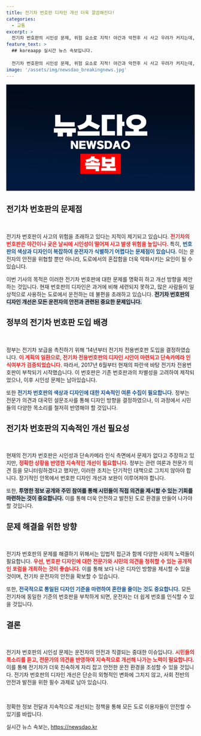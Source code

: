```yaml
---
title: 전기차 번호판 디자인 개선 더욱 깔끔해진다!
categories:
  - 교통
excerpt: >
  전기차 번호판의 시인성 문제, 위험 요소로 지적! 야간과 악천후 시 사고 우려가 커지는데, 정부는 비판에 어떻게 대응할까? 클릭해 확인하세요!
feature_text: >
  ## koreaapp 실시간 뉴스 속보입니다.

  전기차 번호판의 시인성 문제, 위험 요소로 지적! 야간과 악천후 시 사고 우려가 커지는데, 정부는 비판에 어떻게 대응할까? 클릭해 확인하세요!
image: '/assets/img/newsdao_breakingnews.jpg'
---
```


<p><img src="/assets/img/newsdao_breakingnews.jpg" alt="koreaapp 속보" /></p>

<h2 data-ke-size="size26">전기차 번호판의 문제점</h2>

<p data-ke-size="size16">&nbsp;</p>

<p>전기차 번호판이 사고의 위험을 초래하고 있다는 지적이 제기되고 있습니다. <b><span style="color: #ee2323;">전기차의 번호판은 야간이나 궂은 날씨에 시인성이 떨어져 사고 발생 위험을 높입니다.</span></b> 특히, <b><span style="color: #1a5490;">번호판의 색상과 디자인이 복잡하여 운전자가 식별하기 어렵다는 문제점이 있습니다.</span></b> 이는 운전자의 안전을 위협할 뿐만 아니라, 도로에서의 혼잡함을 더욱 악화시키는 요인이 될 수 있습니다. </p>

<p>이번 기사의 목적은 이러한 전기차 번호판에 대한 문제를 명확히 하고 개선 방향을 제안하는 것입니다. 현재 번호판의 디자인은 과거에 비해 세련되지 못하고, 많은 사람들이 일상적으로 사용하는 도로에서 운전하는 데 불편을 초래하고 있습니다. <b><span style="background-color: #21538527;">전기차 번호판의 디자인 개선은 모든 운전자의 안전과 관련된 중요한 문제입니다.</span></b> </p>

<h2 data-ke-size="size26">정부의 전기차 번호판 도입 배경</h2>

<p data-ke-size="size16">&nbsp;</p>

<p>정부는 전기차 보급을 촉진하기 위해 ’14년부터 전기차 전용번호판 도입을 결정하였습니다. <b><span style="color: #ee2323;">이 계획의 일환으로, 전기차 전용번호판의 디자인 시안이 마련되고 단속카메라 인식여부가 검증되었습니다.</span></b> 따라서, 2017년 6월부터 현재의 파란색 바탕 전기차 전용번호판이 부착되기 시작했습니다. 이 번호판은 기존 번호판과의 차별성을 고려하여 제작되었으나, 이후 시인성 문제는 남아있습니다.</p>

<p>또한 <b><span style="color: #1a5490;">전기차 번호판의 색상과 디자인에 대한 지속적인 여론 수집이 필요합니다.</span></b> 정부는 전문가 의견과 대국민 설문조사를 통해 디자인 방향을 결정하였으나, 이 과정에서 시민들의 다양한 목소리를 철저히 반영해야 할 것입니다. </p>

<h2 data-ke-size="size26">전기차 번호판의 지속적인 개선 필요성</h2>

<p data-ke-size="size16">&nbsp;</p>

<p>현재의 전기차 번호판은 시인성과 단속카메라 인식 측면에서 문제가 없다고 주장하고 있지만, <b><span style="color: #ee2323;">정확한 상황을 반영한 지속적인 개선이 필요합니다.</span></b> 정부는 관련 여론과 전문가 의견 등을 모니터링하겠다고 했지만, 이러한 조치는 단기적인 대책으로 그치지 않아야 합니다. 장기적인 안목에서 번호판 디자인 개선과 보완이 이루어져야 합니다.</p>

<p>또한, <b><span style="background-color: #21538527;">투명한 정보 공개와 주민 참여를 통해 시민들이 직접 의견을 제시할 수 있는 기회를 마련하는 것이 중요합니다.</span></b> 이를 통해 더욱 안전하고 발전된 도로 환경을 만들어 나가야 할 것입니다.</p>

<h2 data-ke-size="size26">문제 해결을 위한 방향</h2>

<p data-ke-size="size16">&nbsp;</p>

<p>전기차 번호판의 문제를 해결하기 위해서는 입법적 접근과 함께 다양한 사회적 노력들이 필요합니다. <b><span style="color: #ee2323;">우선, 번호판 디자인에 대한 전문가와 시민의 의견을 청취할 수 있는 공개적인 포럼을 개최하는 것이 좋습니다.</span></b> 이를 통해 보다 나은 디자인 방향을 제시할 수 있을 것이며, 전기차 운전자의 안전을 확보할 수 있습니다.</p>

<p>또한, <b><span style="color: #1a5490;">전국적으로 통일된 디자인 기준을 마련하여 혼란을 줄이는 것도 중요합니다.</span></b> 모든 전기차에 동일한 기준의 번호판을 부착하게 되면, 운전자는 더 쉽게 번호를 인식할 수 있을 것입니다.</p>

<h2 data-ke-size="size26">결론</h2>

<p data-ke-size="size16">&nbsp;</p>

<p>전기차 번호판의 시인성 문제는 운전자의 안전과 직결되는 중대한 이슈입니다. <b><span style="color: #ee2323;">시민들의 목소리를 듣고, 전문가의 의견을 반영하여 지속적으로 개선해 나가는 노력이 필요합니다.</span></b> 이를 통해 전기차가 더욱 친숙하게 자리 잡고 안전한 운전 환경을 조성할 수 있을 것입니다. 전기차 번호판의 디자인 개선은 단순히 외형적인 변화에 그치지 않고, 사회 전반의 안전과 발전을 위한 필수 과제로 남아 있습니다. </p>

<p data-ke-size="size16">&nbsp;</p>

<p>정확한 정보 전달과 지속적으로 개선되는 정책을 통해 모든 도로 이용자들이 안전할 수 있기를 바랍니다.</p>
실시간 뉴스 속보는, <a href="https://newsdao.kr" rel="dofollow">https://newsdao.kr</a>


